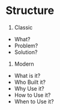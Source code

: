 # Structure

1. Classic

- What?
- Problem?
- Solution?

1. Modern

- What is it?
- Who Built it?
- Why Use it?
- How to Use it?
- When to Use it?
